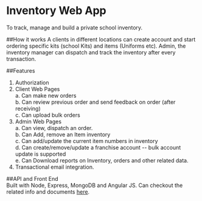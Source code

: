 # Inventory Web App
To track, manage and build a private school inventory.

##How it works 
A clients in different locations can create account and start ordering specific kits (school Kits) and items (Uniforms etc). Admin, the inventory manager can dispatch and track the inventory after every transaction.

##Features
1. Authorization 
2. Client Web Pages <br>
      a. Can make new orders<br>
      b. Can review previous order and send feedback on order (after receiving)<br>
      c. Can upload bulk orders<br>
3. Admin Web Pages <br>
      a. Can view, dispatch an order.<br>
      b. Can Add, remove an Item inventory<br>
      c. Can add/update the current item numbers in inventory<br>
      d. Can create/remove/update a franchise account -- bulk account update is supported<br>
      e. Can Download reports on Inventory, orders and other related data.<br>
4. Transactional email integration.

##API and Front End <br>
Built with Node, Express, MongoDB and Angular JS. 
Can checkout the related info and documents <a href="https://github.com/akshayjk/LEWebSite/wiki">here</a>.

